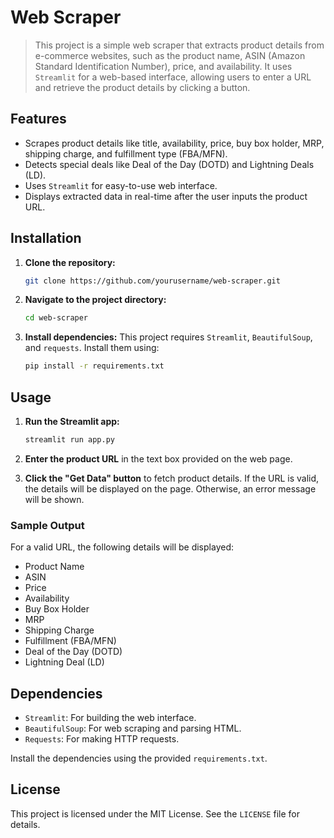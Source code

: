 # Web Scraper

>This project is a simple web scraper that extracts product details from e-commerce websites, such as the product name, ASIN (Amazon Standard Identification Number), price, and availability. It uses `Streamlit` for a web-based interface, allowing users to enter a URL and retrieve the product details by clicking a button.

## Features
- Scrapes product details like title, availability, price, buy box holder, MRP, shipping charge, and fulfillment type (FBA/MFN).
- Detects special deals like Deal of the Day (DOTD) and Lightning Deals (LD).
- Uses `Streamlit` for easy-to-use web interface.
- Displays extracted data in real-time after the user inputs the product URL.

## Installation

1. **Clone the repository:**
    ```bash
    git clone https://github.com/yourusername/web-scraper.git
    ```
2. **Navigate to the project directory:**
    ```bash
    cd web-scraper
    ```

3. **Install dependencies:**
    This project requires `Streamlit`, `BeautifulSoup`, and `requests`. Install them using:
    ```bash
    pip install -r requirements.txt
    ```

## Usage

1. **Run the Streamlit app:**
    ```bash
    streamlit run app.py
    ```

2. **Enter the product URL** in the text box provided on the web page.

3. **Click the "Get Data" button** to fetch product details. If the URL is valid, the details will be displayed on the page. Otherwise, an error message will be shown.

### Sample Output
For a valid URL, the following details will be displayed:
- Product Name
- ASIN
- Price
- Availability
- Buy Box Holder
- MRP
- Shipping Charge
- Fulfillment (FBA/MFN)
- Deal of the Day (DOTD)
- Lightning Deal (LD)

## Dependencies
- `Streamlit`: For building the web interface.
- `BeautifulSoup`: For web scraping and parsing HTML.
- `Requests`: For making HTTP requests.

Install the dependencies using the provided `requirements.txt`.

## License
This project is licensed under the MIT License. See the `LICENSE` file for details.
